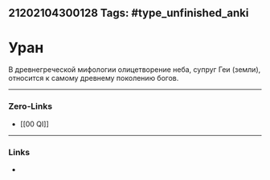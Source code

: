 21202104300128
Tags: #type_unfinished_anki
---
# Уран

В древнегреческой мифологии олицетворение неба, супруг Геи (земли), относится к самому древнему поколению богов.

---
### Zero-Links
- [[00 QI]]
---
### Links
-